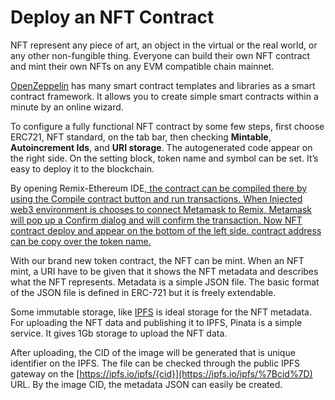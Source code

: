 # Deploy an NFT Contract

NFT represent any piece of art, an object in the virtual or the real world, or any other non-fungible thing. Everyone can build their own NFT contract and mint their own NFTs on any EVM compatible chain mainnet.

[OpenZeppelin](https://openzeppelin.com/contracts/) has many smart contract templates and libraries as a smart contract framework. It allows you to create simple smart contracts within a minute by an online wizard.

To configure a fully functional NFT contract by some few steps, first choose ERC721, NFT standard, on the tab bar, then checking **Mintable**, **Autoincrement Ids**, and **URI storage**. The autogenerated code appear on the right side. On the setting block, token name and symbol can be set. It’s easy to deploy it to the blockchain.

By opening Remix-Ethereum IDE[, the contract can be compiled there by using the Compile contract button and run transactions. When Injected web3 environment is chooses to connect Metamask to Remix, Metamask will pop up a Confirm dialog and will confirm the transaction. Now NFT contract deploy and appear on the bottom of the left side. contract address can be copy over the token name.](https://remix.ethereum.org)

&#x20;With our brand new token contract, the NFT can be mint. When an NFT mint, a URI have to be given that it shows the NFT metadata and describes what the NFT represents. Metadata is a simple JSON file. The basic format of the JSON file is defined in ERC-721 but it is freely extendable.

Some immutable storage, like [IPFS](https://ipfs.io) is ideal storage for the NFT metadata. For uploading the NFT data and publishing it to IPFS, Pinata is a simple service. It gives 1Gb storage to upload the NFT data.

After uploading, the CID of the image will be generated that is unique identifier on the IPFS. The file can be checked through the public IPFS gateway on the [https://ipfs.io/ipfs/{cid}](https://ipfs.io/ipfs/%7Bcid%7D) URL. By the image CID, the metadata JSON can easily be created.
